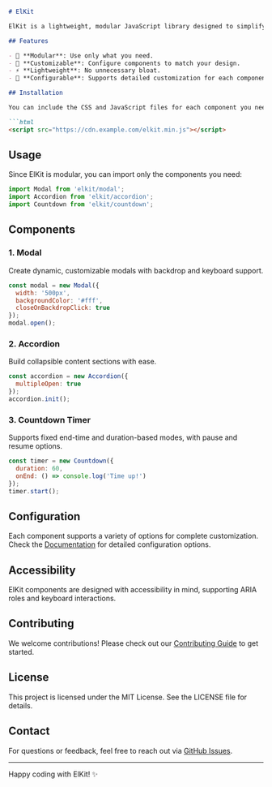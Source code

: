 ```markdown
# ElKit

ElKit is a lightweight, modular JavaScript library designed to simplify UI component development. It offers customizable, accessible, and easy-to-integrate components like Modals, Accordions, Countdowns, and more.

## Features

- 🚀 **Modular**: Use only what you need.
- 🎯 **Customizable**: Configure components to match your design.
- ⚡ **Lightweight**: No unnecessary bloat.
- 🔧 **Configurable**: Supports detailed customization for each component.

## Installation

You can include the CSS and JavaScript files for each component you need via CDN:

```html
<script src="https://cdn.example.com/elkit.min.js"></script>
```

## Usage

Since ElKit is modular, you can import only the components you need:

```javascript
import Modal from 'elkit/modal';
import Accordion from 'elkit/accordion';
import Countdown from 'elkit/countdown';
```

## Components

### 1. Modal
Create dynamic, customizable modals with backdrop and keyboard support.

```javascript
const modal = new Modal({
  width: '500px',
  backgroundColor: '#fff',
  closeOnBackdropClick: true
});
modal.open();
```

### 2. Accordion
Build collapsible content sections with ease.

```javascript
const accordion = new Accordion({
  multipleOpen: true
});
accordion.init();
```

### 3. Countdown Timer
Supports fixed end-time and duration-based modes, with pause and resume options.

```javascript
const timer = new Countdown({
  duration: 60,
  onEnd: () => console.log('Time up!')
});
timer.start();
```

## Configuration
Each component supports a variety of options for complete customization. Check the [Documentation](#) for detailed configuration options.

## Accessibility
ElKit components are designed with accessibility in mind, supporting ARIA roles and keyboard interactions.

## Contributing
We welcome contributions! Please check out our [Contributing Guide](#) to get started.

## License
This project is licensed under the MIT License. See the LICENSE file for details.

## Contact
For questions or feedback, feel free to reach out via [GitHub Issues](#).

---
Happy coding with ElKit! ✨
```

